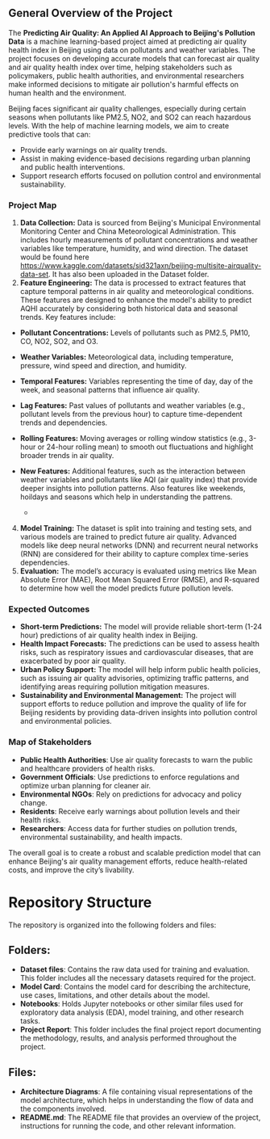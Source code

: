## General Overview of the Project

The **Predicting Air Quality: An Applied AI Approach to Beijing's Pollution Data** is a machine learning-based project aimed at predicting air quality health index in Beijing using data on pollutants and weather variables. The project focuses on developing accurate models that can forecast air quality  and air quality health index over time, helping stakeholders such as policymakers, public health authorities, and environmental researchers make informed decisions to mitigate air pollution's harmful effects on human health and the environment.

Beijing faces significant air quality challenges, especially during certain seasons when pollutants like PM2.5, NO2, and SO2 can reach hazardous levels. With the help of machine learning models, we aim to create predictive tools that can:
- Provide early warnings on air quality trends.
- Assist in making evidence-based decisions regarding urban planning and public health interventions.
- Support research efforts focused on pollution control and environmental sustainability.

### Project Map
1. **Data Collection:** Data is sourced from Beijing's Municipal Environmental Monitoring Center and China Meteorological Administration. This includes hourly measurements of pollutant concentrations and weather variables like temperature, humidity, and wind direction. The dataset would be found here https://www.kaggle.com/datasets/sid321axn/beijing-multisite-airquality-data-set. It has also been uploaded in the Dataset folder.
2. **Feature Engineering:** The data is processed to extract features that capture temporal patterns in air quality and meteorological conditions. These features are designed to enhance the model's ability to predict AQHI accurately by considering both historical data and seasonal trends. Key features include:
- **Pollutant Concentrations:** Levels of pollutants such as PM2.5, PM10, CO, NO2, SO2, and O3.
- **Weather Variables:** Meteorological data, including temperature, pressure, wind speed and direction, and humidity.
- **Temporal Features:** Variables representing the time of day, day of the week, and seasonal patterns that influence air quality.
- **Lag Features:** Past values of pollutants and weather variables (e.g., pollutant levels from the previous hour) to capture time-dependent trends and dependencies.
- **Rolling Features:** Moving averages or rolling window statistics (e.g., 3-hour or 24-hour rolling mean) to smooth out fluctuations and highlight broader trends in air quality.
- **New Features:** Additional features, such as the interaction between weather variables and pollutants like AQI (air quality index) that provide deeper insights into pollution patterns. Also features like weekends, hoildays and seasons which help in understanding the pattrens.

   - 
4. **Model Training:** The dataset is split into training and testing sets, and various models are trained to predict future air quality. Advanced models like deep neural networks (DNN) and recurrent neural networks (RNN) are considered for their ability to capture complex time-series dependencies.
5. **Evaluation:** The model’s accuracy is evaluated using metrics like Mean Absolute Error (MAE), Root Mean Squared Error (RMSE), and R-squared to determine how well the model predicts future pollution levels.

### Expected Outcomes
- **Short-term Predictions:** The model will provide reliable short-term (1-24 hour) predictions of air quality health index in Beijing.
- **Health Impact Forecasts:** The predictions can be used to assess health risks, such as respiratory issues and cardiovascular diseases, that are exacerbated by poor air quality.
- **Urban Policy Support:** The model will help inform public health policies, such as issuing air quality advisories, optimizing traffic patterns, and identifying areas requiring pollution mitigation measures.
- **Sustainability and Environmental Management:** The project will support efforts to reduce pollution and improve the quality of life for Beijing residents by providing data-driven insights into pollution control and environmental policies.

### Map of Stakeholders
- **Public Health Authorities**: Use air quality forecasts to warn the public and healthcare providers of health risks.
- **Government Officials**: Use predictions to enforce regulations and optimize urban planning for cleaner air.
- **Environmental NGOs**: Rely on predictions for advocacy and policy change.
- **Residents**: Receive early warnings about pollution levels and their health risks.
- **Researchers**: Access data for further studies on pollution trends, environmental sustainability, and health impacts.

The overall goal is to create a robust and scalable prediction model that can enhance Beijing's air quality management efforts, reduce health-related costs, and improve the city’s livability.

#  Repository Structure

The repository is organized into the following folders and files:

## Folders:

- **Dataset files**: Contains the raw data used for training and evaluation. This folder includes all the necessary datasets required for the project.
- **Model Card**: Contains the model card for describing the architecture, use cases, limitations, and other details about the model.
- **Notebooks**: Holds Jupyter notebooks or other similar files used for exploratory data analysis (EDA), model training, and other research tasks.
- **Project Report**: This folder includes the final project report documenting the methodology, results, and analysis performed throughout the project.

## Files:

- **Architecture Diagrams**: A file containing visual representations of the model architecture, which helps in understanding the flow of data and the components involved.
- **README.md**: The README file that provides an overview of the project, instructions for running the code, and other relevant information.
